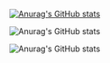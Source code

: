 [![Anurag's GitHub stats](https://github-readme-stats.vercel.app/api?username=qalimero)](https://github.com/qalimero/github-readme-stats)

![Anurag's GitHub stats](https://github-readme-stats.vercel.app/api?username=qalimero&show=reviews,discussions_started,discussions_answered,prs_merged,prs_merged_percentage)

![Anurag's GitHub stats](https://github-readme-stats.vercel.app/api?username=qalimero&show_icons=true)






